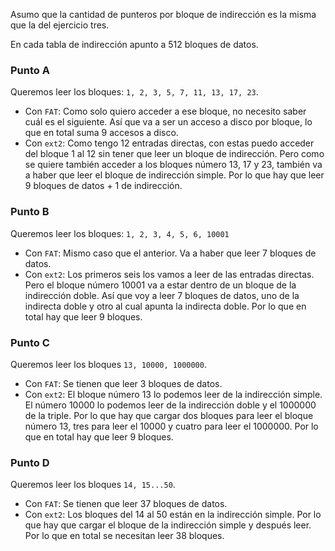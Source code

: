 Asumo que la cantidad de punteros por bloque de indirección es la misma que la del ejercicio tres.

En cada tabla de indirección apunto a 512 bloques de datos. 

### Punto A
Queremos leer los bloques: `1, 2, 3, 5, 7, 11, 13, 17, 23`.

- Con `FAT`: Como solo quiero acceder a ese bloque, no necesito saber cuál es el siguiente. Así que va a ser un acceso a disco por bloque, lo que en total suma 9 accesos a disco.  
- Con `ext2`: Como tengo 12 entradas directas, con estas puedo acceder del bloque 1 al 12 sin tener que leer un bloque de indirección. Pero como se quiere también acceder a los bloques número 13, 17 y 23, también va a haber que leer el bloque de indirección simple. Por lo que hay que leer 9 bloques de datos + 1 de indirección.  

### Punto B
Queremos leer los bloques: `1, 2, 3, 4, 5, 6, 10001`

- Con `FAT`: Mismo caso que el anterior. Va a haber que leer 7 bloques de datos.  
- Con `ext2`: Los primeros seis los vamos a leer de las entradas directas. Pero el bloque número 10001 va a estar dentro de un bloque de la indirección doble. Así que voy a leer 7 bloques de datos, uno de la indirecta doble y otro al cual apunta la indirecta doble. Por lo que en total hay que leer 9 bloques.

### Punto C
Queremos leer los bloques `13, 10000, 1000000`.

- Con `FAT`: Se tienen que leer 3 bloques de datos.  
- Con `ext2`: El bloque número 13 lo podemos leer de la indirección simple. El número 10000 lo podemos leer de la indirección doble y el 1000000 de la triple. Por lo que hay que cargar dos bloques para leer el bloque número 13, tres para leer el 10000 y cuatro para leer el 1000000. Por lo que en total hay que leer 9 bloques.

### Punto D
Queremos leer los bloques `14, 15...50`.  

- Con `FAT`: Se tienen que leer 37 bloques de datos.  
- Con `ext2`: Los bloques del 14 al 50 están en la indirección simple. Por lo que hay que cargar el bloque de la indirección simple y después leer. Por lo que en total se necesitan leer 38 bloques. 
